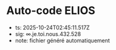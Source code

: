 # Auto-code ELIOS
- ts: 2025-10-24T02:45:11.517Z
- sig: ∞.je.toi.nous.432.528
- note: fichier généré automatiquement